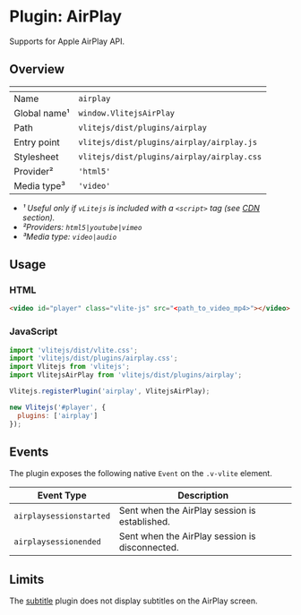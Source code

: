 # Plugin: AirPlay

Supports for Apple AirPlay API.

## Overview

| <!-- -->          | <!-- -->                                   |
| ----------------- | ------------------------------------------ |
| Name              | `airplay`                                  |
| Global name&sup1; | `window.VlitejsAirPlay`                    |
| Path              | `vlitejs/dist/plugins/airplay`             |
| Entry point       | `vlitejs/dist/plugins/airplay/airplay.js`  |
| Stylesheet        | `vlitejs/dist/plugins/airplay/airplay.css` |
| Provider&sup2;    | `'html5'`                                  |
| Media type&sup3;  | `'video'`                                  |

- _&sup1; Useful only if `vLitejs` is included with a `<script>` tag (see [CDN](../../../README.md#CDN) section)._
- _&sup2;Providers: `html5|youtube|vimeo`_
- _&sup3;Media type: `video|audio`_

## Usage

### HTML

```html
<video id="player" class="vlite-js" src="<path_to_video_mp4>"></video>
```

### JavaScript

```js
import 'vlitejs/dist/vlite.css';
import 'vlitejs/dist/plugins/airplay.css';
import Vlitejs from 'vlitejs';
import VlitejsAirPlay from 'vlitejs/dist/plugins/airplay';

Vlitejs.registerPlugin('airplay', VlitejsAirPlay);

new Vlitejs('#player', {
  plugins: ['airplay']
});
```

## Events

The plugin exposes the following native `Event` on the `.v-vlite` element.

| Event Type              | Description                                    |
| ----------------------- | ---------------------------------------------- |
| `airplaysessionstarted` | Sent when the AirPlay session is established.  |
| `airplaysessionended`   | Sent when the AirPlay session is disconnected. |

## Limits

The [subtitle](../subtitle) plugin does not display subtitles on the AirPlay screen.
